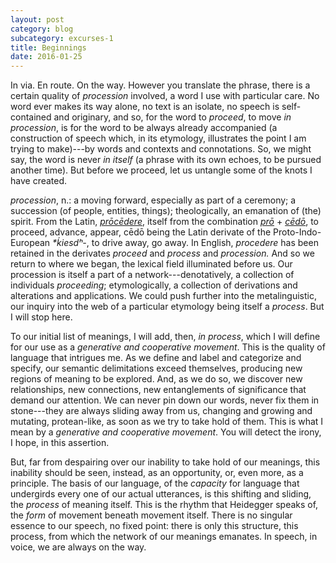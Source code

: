 ```yaml
---
layout: post
category: blog
subcategory: excurses-1
title: Beginnings
date: 2016-01-25
---
```


In via. En route. On the way. However you translate the phrase, there is a certain quality of *procession* involved, a word I use with particular care. No word ever makes its way alone, no text is an isolate, no speech is self-contained and originary, and so, for the word to *proceed*, to move *in procession*, is for the word to be always already accompanied (a construction of speech which, in its etymology, illustrates the point I am trying to make)---by words and contexts and connotations. So, we might say, the word is never *in itself* (a phrase with its own echoes, to be pursued another time). But before we proceed, let us untangle some of the knots I have created.

*procession*, n.: a moving forward, especially as part of a ceremony; a succession (of people, entities, things); theologically, an emanation of (the) spirit. From the Latin, [*prōcēdere*](https://en.wiktionary.org/wiki/procedere#Latin), itself from the combination [*prō*](https://en.wiktionary.org/wiki/pro#Latin) + [*cēdō*](https://en.wiktionary.org/wiki/cedo#Latin), to proceed, advance, appear, cēdō being the Latin derivate of the Proto-Indo-European *\*ḱiesdʰ-*, to drive away, go away. In English, *procedere* has been retained in the derivates *proceed* and *process* and *procession.* And so we return to where we began, the lexical field illuminated before us. Our procession is itself a part of a network---denotatively, a collection of individuals *proceeding*; etymologically, a collection of derivations and alterations and applications. We could push further into the metalinguistic, our inquiry into the web of a particular etymology being itself a *process*. But I will stop here.

To our initial list of meanings, I will add, then, *in process*, which I will define for our use as a *generative and cooperative movement*. This is the quality of language that intrigues me. As we define and label and categorize and specify, our semantic delimitations exceed themselves, producing new regions of meaning to be explored. And, as we do so, we discover new relationships, new connections, new entanglements of significance that demand our attention. We can never pin down our words, never fix them in stone---they are always sliding away from us, changing and growing and mutating, protean-like, as soon as we try to take hold of them. This is what I mean by a *generative and cooperative movement*. You will detect the irony, I hope, in this assertion.

But, far from despairing over our inability to take hold of our meanings, this inability should be seen, instead, as an opportunity, or, even more, as a principle. The basis of our language, of the *capacity* for language that undergirds every one of our actual utterances, is this shifting and sliding, the *process* of meaning itself. This is the rhythm that Heidegger speaks of, the *form* of movement beneath movement itself. There is no singular essence to our speech, no fixed point: there is only this structure, this process, from which the network of our meanings emanates. In speech, in voice, we are always on the way.
